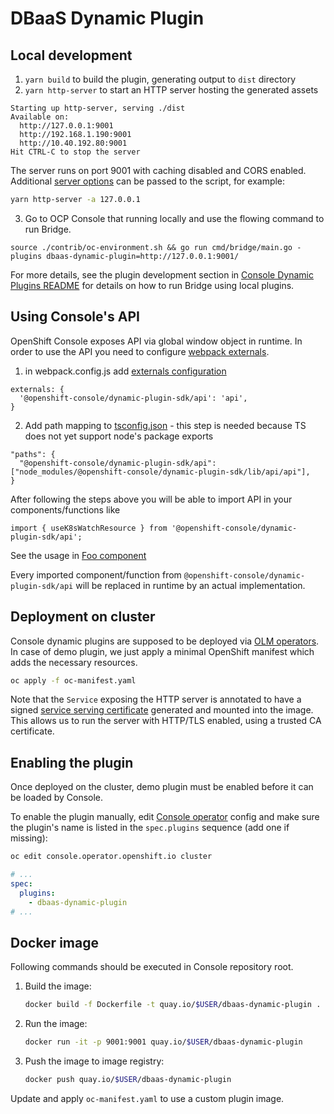 # DBaaS Dynamic Plugin

## Local development

1. `yarn build` to build the plugin, generating output to `dist` directory
2. `yarn http-server` to start an HTTP server hosting the generated assets

```
Starting up http-server, serving ./dist
Available on:
  http://127.0.0.1:9001
  http://192.168.1.190:9001
  http://10.40.192.80:9001
Hit CTRL-C to stop the server
```

The server runs on port 9001 with caching disabled and CORS enabled. Additional
[server options](https://github.com/http-party/http-server#available-options) can be passed to
the script, for example:

```sh
yarn http-server -a 127.0.0.1
```
3. Go to OCP Console that running locally and use the flowing command to run Bridge.

```
source ./contrib/oc-environment.sh && go run cmd/bridge/main.go -plugins dbaas-dynamic-plugin=http://127.0.0.1:9001/
```

For more details, see the plugin development section in
[Console Dynamic Plugins README](https://github.com/openshift/console/tree/master/frontend/packages/console-dynamic-plugin-sdk/README.md) for details
on how to run Bridge using local plugins.

## Using Console's API
OpenShift Console exposes API via global window object in runtime. In order to use the API you need to configure [webpack externals](https://webpack.js.org/configuration/externals).

1. in webpack.config.js add [externals configuration](https://github.com/rawagner/console-dynamic-foo/blob/wp_externals/webpack.config.ts#L40-L42)
```
externals: {
  '@openshift-console/dynamic-plugin-sdk/api': 'api',
}
```
2. Add path mapping to [tsconfig.json](https://github.com/rawagner/console-dynamic-foo/blob/wp_externals/tsconfig.json#L11-L14) - this step is needed because TS does not yet support node's package exports
```
"paths": {
  "@openshift-console/dynamic-plugin-sdk/api": ["node_modules/@openshift-console/dynamic-plugin-sdk/lib/api/api"],
}
```

After following the steps above you will be able to import API in your components/functions like

```
import { useK8sWatchResource } from '@openshift-console/dynamic-plugin-sdk/api';
```
See the usage in [Foo component](https://github.com/rawagner/console-dynamic-foo/blob/wp_externals/src/components/Foo.tsx)

Every imported component/function from `@openshift-console/dynamic-plugin-sdk/api` will be replaced in runtime by an actual implementation.



## Deployment on cluster

Console dynamic plugins are supposed to be deployed via [OLM operators](https://github.com/operator-framework).
In case of demo plugin, we just apply a minimal OpenShift manifest which adds the necessary resources.

```sh
oc apply -f oc-manifest.yaml
```

Note that the `Service` exposing the HTTP server is annotated to have a signed
[service serving certificate](https://docs.openshift.com/container-platform/4.6/security/certificates/service-serving-certificate.html)
generated and mounted into the image. This allows us to run the server with HTTP/TLS enabled, using
a trusted CA certificate.

## Enabling the plugin

Once deployed on the cluster, demo plugin must be enabled before it can be loaded by Console.

To enable the plugin manually, edit [Console operator](https://github.com/openshift/console-operator)
config and make sure the plugin's name is listed in the `spec.plugins` sequence (add one if missing):

```sh
oc edit console.operator.openshift.io cluster
```

```yaml
# ...
spec:
  plugins:
    - dbaas-dynamic-plugin
# ...
```

## Docker image

Following commands should be executed in Console repository root.

1. Build the image:
   ```sh
   docker build -f Dockerfile -t quay.io/$USER/dbaas-dynamic-plugin .
   ```
2. Run the image:
   ```sh
   docker run -it -p 9001:9001 quay.io/$USER/dbaas-dynamic-plugin
   ```
3. Push the image to image registry:
   ```sh
   docker push quay.io/$USER/dbaas-dynamic-plugin
   ```

Update and apply `oc-manifest.yaml` to use a custom plugin image.
